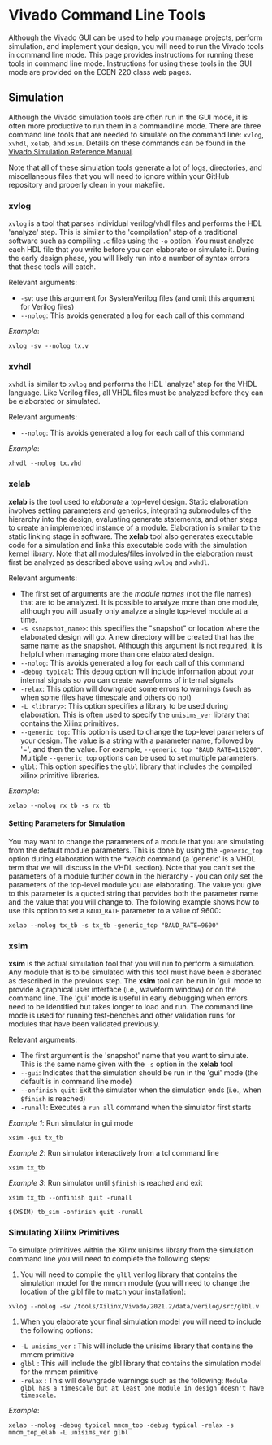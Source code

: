 # Vivado Command Line Tools

Although the Vivado GUI can be used to help you manage projects, perform simulation, and implement your design, you will need to run the Vivado tools in command line mode.
This page provides instructions for running these tools in command line mode.
Instructions for using these tools in the GUI mode are provided on the ECEN 220 class web pages.

## Simulation

Although the Vivado simulation tools are often run in the GUI mode, it is often more productive to run them in a commandline mode.
There are three command line tools that are needed to simulate on the command line: `xvlog`, `xvhdl`, `xelab`, and `xsim`.
Details on these commands can be found in the [Vivado Simulation Reference Manual](https://docs.xilinx.com/r/en-US/ug900-vivado-logic-simulation/Overview).

Note that all of these simulation tools generate a lot of logs, directories, and miscellaneous files that you will need to ignore within your GitHub repository and properly clean in your makefile.

### xvlog

`xvlog` is a tool that parses individual verilog/vhdl files and performs the HDL 'analyze' step.
This is similar to the 'compilation' step of a traditional software such as compiling `.c` files using the `-o` option.
You must analyze each HDL file that you write before you can elaborate or simulate it.
During the early design phase, you will likely run into a number of syntax errors that these tools will catch.

Relevant arguments:

* `-sv`: use this argument for SystemVerilog files (and omit this argument for Verilog files)
* `--nolog`: This avoids generated a log for each call of this command

_Example_:

```
xvlog -sv --nolog tx.v
```

### xvhdl

`xvhdl` is similar to `xvlog` and performs the HDL 'analyze' step for the VHDL language.
Like Verilog files, all VHDL files must be analyzed before they can be elaborated or simulated.

Relevant arguments:

* `--nolog`: This avoids generated a log for each call of this command

_Example_:

```
xhvdl --nolog tx.vhd
```

### xelab

**xelab** is the tool used to _elaborate_ a top-level design. Static elaboration involves setting parameters and generics, integrating submodules of the hierarchy into the design, evaluating generate statements, and other steps to create an implemented instance of a module.
Elaboration is similar to the static linking stage in software.
The **xelab** tool also generates executable code for a simulation and links this executable code with the simulation kernel library.
Note that all modules/files involved in the elaboration must first be analyzed as described above using `xvlog` and `xvhdl`.

Relevant arguments:

* The first set of arguments are the _module names_ (not the file names) that are to be analyzed. It is possible to analyze more than one module, although you will usually only analyze a single top-level module at a time.
* `-s <snapshot_name>`: this specifies the "snapshot" or location where the elaborated design will go. A new directory will be created that has the same name as the snapshot. Although this argument is not required, it is helpful when managing more than one elaborated design.
* `--nolog`: This avoids generated a log for each call of this command
* `-debug typical`: This debug option will include information about your internal signals so you can create waveforms of internal signals
* `-relax`: This option will downgrade some errors to warnings (such as when some files have timescale and others do not)
* `-L <library>`: This option specifies a library to be used during elaboration. This is often used to specify the `unisims_ver` library that contains the Xilinx primitives.
* `--generic_top`: This option is used to change the top-level parameters of your design. The value is a string with a parameter name, followed by '=', and then the value. For example, `--generic_top "BAUD_RATE=115200"`. Multiple `--generic_top` options can be used to set multiple parameters.
* `glbl`: This option specifies the `glbl` library that includes the compiled xilinx primitive libraries.

_Example_:

```
xelab --nolog rx_tb -s rx_tb
```

#### Setting Parameters for Simulation

You may want to change the parameters of a module that you are simulating from the default module parameters.
This is done by using the `-generic_top` option during elaboration with the **xelab* command (a 'generic' is a VHDL term that we will discuss in the VHDL section).
Note that you can't set the parameters of a module further down in the hierarchy - you can only set the parameters of the top-level module you are elaborating.
The value you give to this parameter is a quoted string that provides both the parameter name and the value that you will change to.
The following example shows how to use this option to set a `BAUD_RATE` parameter to a value of 9600:

```
xelab --nolog tx_tb -s tx_tb -generic_top "BAUD_RATE=9600"
```

### xsim

**xsim** is the actual simulation tool that you will run to perform a simulation.
Any module that is to be simulated with this tool must have been elaborated as described in the previous step.
The **xsim** tool can be run in 'gui' mode to provide a graphical user interface (i.e., waveform window) or on the command line.
The 'gui' mode is useful in early debugging when errors need to be identified but takes longer to load and run.
The command line mode is used for running test-benches and other validation runs for modules that have been validated previously.

Relevant arguments:

* The first argument is the 'snapshot' name that you want to simulate. This is the same name given with the `-s` option in the **xelab** tool
* `--gui`: Indicates that the simulation should be run in the 'gui' mode (the default is in command line mode)
* `--onfinish quit`: Exit the simulator when the simulation ends (i.e., when `$finish` is reached)
* `-runall`: Executes a `run all` command when the simulator first starts

_Example 1_: Run simulator in gui mode

```xsim -gui tx_tb```

_Example 2_: Run simulator interactively from a tcl command line

```xsim tx_tb```

_Example 3_: Run simulator until `$finish` is reached and exit

```xsim tx_tb --onfinish quit -runall```

	$(XSIM) tb_sim -onfinish quit -runall

### Simulating Xilinx Primitives

To simulate primitives within the Xilinx unisims library from the simulation command line you will need to complete the following steps:

1. You will need to compile the `glbl` verilog library that contains the simulation model for the mmcm module (you will need to change the location of the glbl file to match your installation):

```
xvlog --nolog -sv /tools/Xilinx/Vivado/2021.2/data/verilog/src/glbl.v
```

1. When you elaborate your final simulation model you will need to include the following options:

* `-L unisims_ver` : This will include the unisims library that contains the mmcm primitive
* `glbl` : This will include the glbl library that contains the simulation model for the mmcm primitive
* `-relax` : This will downgrade warnings such as the following: `Module glbl has a timescale but at least one module in design doesn't have timescale.`

_Example_:

```
xelab --nolog -debug typical mmcm_top -debug typical -relax -s mmcm_top_elab -L unisims_ver glbl
```
